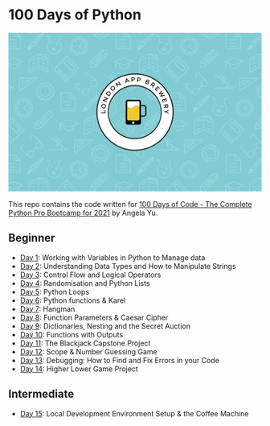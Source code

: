 # 100 Days of Python

![wallpaper](wallpaper.png)

This repo contains the code written for [100 Days of Code - The Complete Python Pro Bootcamp for 2021](https://www.udemy.com/course/100-days-of-code) by Angela Yu.

## Beginner

- [Day 1](day1): Working with Variables in Python to Manage data
- [Day 2](day2): Understanding Data Types and How to Manipulate Strings
- [Day 3](day3): Control Flow and Logical Operators
- [Day 4](day4): Randomisation and Python Lists
- [Day 5](day5): Python Loops
- [Day 6](day6): Python functions & Karel
- [Day 7](day7): Hangman
- [Day 8](day8): Function Parameters & Caesar Cipher
- [Day 9](day9): Dictionaries, Nesting and the Secret Auction
- [Day 10](day10): Functions with Outputs
- [Day 11](day11): The Blackjack Capstone Project
- [Day 12](day12): Scope & Number Guessing Game
- [Day 13](day13): Debugging: How to Find and Fix Errors in your Code
- [Day 14](day14): Higher Lower Game Project

## Intermediate

- [Day 15](day15): Local Development Environment Setup & the Coffee Machine
